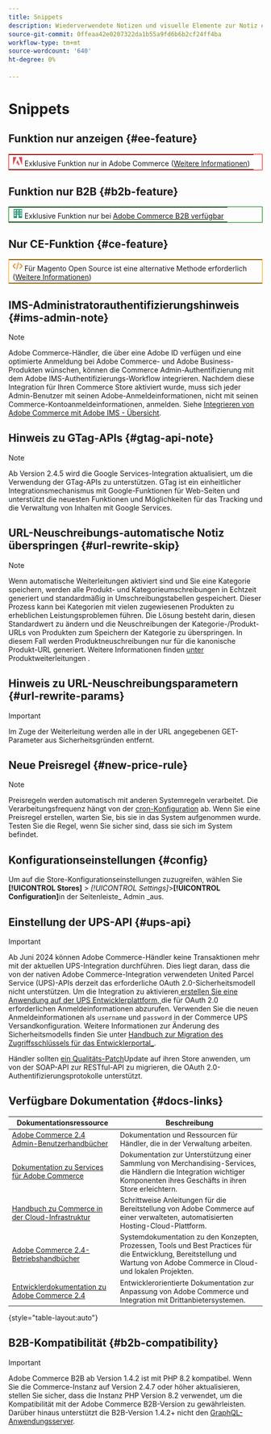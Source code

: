 ```yaml
---
title: Snippets
description: Wiederverwendete Notizen und visuelle Elemente zur Notiz eines Features oder einer Seite, die auf eine bestimmte Bearbeitung angewendet wird
source-git-commit: 0ffeaa42e0207322da1b55a9fd6b6b2cf24ff4ba
workflow-type: tm+mt
source-wordcount: '640'
ht-degree: 0%

---
```


# Snippets

## Funktion nur anzeigen {#ee-feature}

<table style="border:1px solid red">
<tr><td><img alt="Adobe Commerce-Funktion" src="../assets/adobe-logo.svg" width="20" height="20" /> Exklusive Funktion nur in Adobe Commerce (<a href="https://experienceleague.adobe.com/docs/commerce-admin/user-guides/home.html#product-editions">Weitere Informationen</a>)</td></tr>
</table>

## Funktion nur B2B {#b2b-feature}

<table style="border:1px solid green">
<tr><td><img alt="Adobe Commerce B2B-Funktion" src="../assets/b2b.svg" width="20" height="20" /> Exklusive Funktion nur bei <a href="https://experienceleague.adobe.com/docs/commerce-admin/b2b/introduction.html?lang=en">Adobe Commerce B2B verfügbar</a></td></tr>
</table>

## Nur CE-Funktion {#ce-feature}

<table style="border:1px solid orange">
<tr><td><img alt="Magento Open Source-Funktion" src="../assets/open-source.svg" width="20" height="20" /> Für Magento Open Source ist eine alternative Methode erforderlich (<a href="https://experienceleague.adobe.com/docs/commerce-admin/user-guides/home.html#product-editions">Weitere Informationen</a>)</td></tr>
</table>

## IMS-Administratorauthentifizierungshinweis {#ims-admin-note}

>[!NOTE]
>
>Adobe Commerce-Händler, die über eine Adobe ID verfügen und eine optimierte Anmeldung bei Adobe Commerce- und Adobe Business-Produkten wünschen, können die Commerce Admin-Authentifizierung mit dem Adobe IMS-Authentifizierungs-Workflow integrieren. Nachdem diese Integration für Ihren Commerce Store aktiviert wurde, muss sich jeder Admin-Benutzer mit seinen Adobe-Anmeldeinformationen, nicht mit seinen Commerce-Kontoanmeldeinformationen, anmelden. Siehe [Integrieren von Adobe Commerce mit Adobe IMS - Übersicht](/help/getting-started/adobe-ims-integration-overview.md).

## Hinweis zu GTag-APIs {#gtag-api-note}

>[!NOTE]
>
>Ab Version 2.4.5 wird die Google Services-Integration aktualisiert, um die Verwendung der GTag-APIs zu unterstützen. GTag ist ein einheitlicher Integrationsmechanismus mit Google-Funktionen für Web-Seiten und unterstützt die neuesten Funktionen und Möglichkeiten für das Tracking und die Verwaltung von Inhalten mit Google Services.

## URL-Neuschreibungs-automatische Notiz überspringen {#url-rewrite-skip}

>[!NOTE]
>
>Wenn automatische Weiterleitungen aktiviert sind und Sie eine Kategorie speichern, werden alle Produkt- und Kategorieumschreibungen in Echtzeit generiert und standardmäßig in Umschreibungstabellen gespeichert. Dieser Prozess kann bei Kategorien mit vielen zugewiesenen Produkten zu erheblichen Leistungsproblemen führen. Die Lösung besteht darin, diesen Standardwert zu ändern und die Neuschreibungen der Kategorie-/Produkt-URLs von Produkten zum Speichern der Kategorie zu überspringen. In diesem Fall werden Produktneuschreibungen nur für die kanonische Produkt-URL generiert. Weitere Informationen finden [ unter ](/help/merchandising-promotions/url-redirect-product-automatic.md) Produktweiterleitungen .

## Hinweis zu URL-Neuschreibungsparametern {#url-rewrite-params}

>[!IMPORTANT]
>
>Im Zuge der Weiterleitung werden alle in der URL angegebenen GET-Parameter aus Sicherheitsgründen entfernt.

## Neue Preisregel {#new-price-rule}

>[!NOTE]
>
>Preisregeln werden automatisch mit anderen Systemregeln verarbeitet. Die Verarbeitungsfrequenz hängt von der [cron-Konfiguration](https://experienceleague.adobe.com/docs/commerce-operations/configuration-guide/cli/configure-cron-jobs.html) ab. Wenn Sie eine Preisregel erstellen, warten Sie, bis sie in das System aufgenommen wurde. Testen Sie die Regel, wenn Sie sicher sind, dass sie sich im System befindet.

## Konfigurationseinstellungen {#config}

Um auf die Store-Konfigurationseinstellungen zuzugreifen, wählen Sie **[!UICONTROL Stores]** > _[!UICONTROL Settings]_>**[!UICONTROL Configuration]**&#x200B;in der Seitenleiste_ Admin _aus.

## Einstellung der UPS-API {#ups-api}

>[!IMPORTANT]
>
>Ab Juni 2024 können Adobe Commerce-Händler keine Transaktionen mehr mit der aktuellen UPS-Integration durchführen. Dies liegt daran, dass die von der nativen Adobe Commerce-Integration verwendeten United Parcel Service (UPS)-APIs derzeit das erforderliche OAuth 2.0-Sicherheitsmodell nicht unterstützen. Um die Integration zu aktivieren[ erstellen Sie eine Anwendung auf der UPS Entwicklerplattform, ](https://developer.ups.com/get-started) die für OAuth 2.0 erforderlichen Anmeldeinformationen abzurufen. Verwenden Sie die neuen Anmeldeinformationen als `username` und `password` in der Commerce UPS Versandkonfiguration. Weitere Informationen zur Änderung des Sicherheitsmodells finden Sie unter [Handbuch zur Migration des Zugriffsschlüssels für das Entwicklerportal_](https://developer.ups.com/oauth-developer-guide). <br/>
>
>Händler sollten [ein Qualitäts-Patch](https://experienceleague.adobe.com/docs/commerce-knowledge-base/kb/troubleshooting/known-issues-patches-attached/ups-shipping-method-integration-migration-from-soap-to-restful-api.html)Update auf ihren Store anwenden, um von der SOAP-API zur RESTful-API zu migrieren, die OAuth 2.0-Authentifizierungsprotokolle unterstützt.


## Verfügbare Dokumentation {#docs-links}

| Dokumentationsressource | Beschreibung |
|----------------------- | ----------- |
| [Adobe Commerce 2.4 Admin-Benutzerhandbücher](../landing/home.md) | Dokumentation und Ressourcen für Händler, die in der Verwaltung arbeiten. |
| [Dokumentation zu Services für Adobe Commerce](https://experienceleague.adobe.com/docs/commerce/user-guides/home.html) | Dokumentation zur Unterstützung einer Sammlung von Merchandising-Services, die Händlern die Integration wichtiger Komponenten ihres Geschäfts in ihren Store erleichtern. |
| [Handbuch zu Commerce in der Cloud-Infrastruktur](https://experienceleague.adobe.com/docs/commerce-cloud-service/user-guide/overview.html) | Schrittweise Anleitungen für die Bereitstellung von Adobe Commerce auf einer verwalteten, automatisierten Hosting-Cloud-Plattform. |
| [Adobe Commerce 2.4-Betriebshandbücher](https://experienceleague.adobe.com/docs/commerce-operations/operational-guides/home.html) | Systemdokumentation zu den Konzepten, Prozessen, Tools und Best Practices für die Entwicklung, Bereitstellung und Wartung von Adobe Commerce in Cloud- und lokalen Projekten. |
| [Entwicklerdokumentation zu Adobe Commerce 2.4](https://developer.adobe.com/commerce/docs) | Entwicklerorientierte Dokumentation zur Anpassung von Adobe Commerce und Integration mit Drittanbietersystemen. |

{style="table-layout:auto"}

## B2B-Kompatibilität {#b2b-compatibility}

>[!IMPORTANT]
>
>Adobe Commerce B2B ab Version 1.4.2 ist mit PHP 8.2 kompatibel. Wenn Sie die Commerce-Instanz auf Version 2.4.7 oder höher aktualisieren, stellen Sie sicher, dass die Instanz PHP Version 8.2 verwendet, um die Kompatibilität mit der Adobe Commerce B2B-Version zu gewährleisten. Darüber hinaus unterstützt die B2B-Version 1.4.2+ nicht den [GraphQL-Anwendungsserver](https://experienceleague.adobe.com/en/docs/commerce-operations/performance-best-practices/concepts/application-server).
